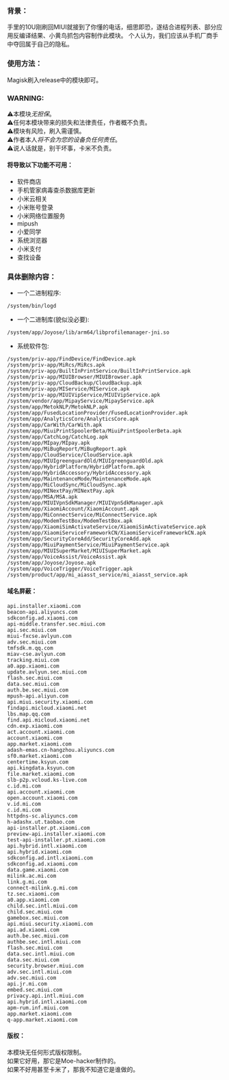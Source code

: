 ### 背景：      
手里的10U刚刷回MIUI就接到了你懂的电话，细思即恐，遂结合进程列表、部分应用反编译结果、小黄鸟抓包内容制作此模块。
个人认为，我们应该从手机厂商手中夺回属于自己的隐私。      
### 使用方法：      
Magisk刷入release中的模块即可。      
### WARNING:        
⚠本模块*无担保*。       
⚠任何本模块带来的损失和法律责任，作者概不负责。         
⚠模块有风险，刷入需谨慎。         
⚠作者本人*将不会为您的设备负任何责任*。          
⚠说人话就是，别干坏事，卡米不负责。
#### 将导致以下功能不可用：          
- 软件商店          
- 手机管家病毒查杀数据库更新          
- 小米云相关       
- 小米账号登录       
- 小米网络位置服务       
- mipush         
- 小爱同学       
- 系统浏览器       
- 小米支付        
- 查找设备        
### 具体删除内容：         
- 一个二进制程序:        
```
/system/bin/logd
```
- 一个二进制库(貌似没必要):        
```
/system/app/Joyose/lib/arm64/libprofilemanager-jni.so
```
- 系统软件包:             
```
/system/priv-app/FindDevice/FindDevice.apk
/system/priv-app/MiRcs/MiRcs.apk
/system/priv-app/BuiltInPrintService/BuiltInPrintService.apk
/system/priv-app/MIUIBrowser/MIUIBrowser.apk
/system/priv-app/CloudBackup/CloudBackup.apk
/system/priv-app/MIService/MIService.apk
/system/priv-app/MIUIVipService/MIUIVipService.apk
/system/vendor/app/MipayService/MipayService.apk
/system/app/MetokNLP/MetokNLP.apk
/system/app/FusedLocationProvider/FusedLocationProvider.apk
/system/app/AnalyticsCore/AnalyticsCore.apk
/system/app/CarWith/CarWith.apk
/system/app/MiuiPrintSpoolerBeta/MiuiPrintSpoolerBeta.apk
/system/app/CatchLog/CatchLog.apk
/system/app/MIpay/MIpay.apk
/system/app/MiBugReport/MiBugReport.apk
/system/app/CloudService/CloudService.apk
/system/app/MIUIgreenguardOld/MIUIgreenguardOld.apk
/system/app/HybridPlatform/HybridPlatform.apk
/system/app/HybridAccessory/HybridAccessory.apk
/system/app/MaintenanceMode/MaintenanceMode.apk
/system/app/MiCloudSync/MiCloudSync.apk
/system/app/MINextPay/MINextPay.apk
/system/app/MSA/MSA.apk
/system/app/MIUIVpnSdkManager/MIUIVpnSdkManager.apk
/system/app/XiaomiAccount/XiaomiAccount.apk
/system/app/MiConnectService/MiConnectService.apk
/system/app/ModemTestBox/ModemTestBox.apk
/system/app/XiaomiSimActivateService/XiaomiSimActivateService.apk
/system/app/XiaomiServiceFrameworkCN/XiaomiServiceFrameworkCN.apk
/system/app/SecurityCoreAdd/SecurityCoreAdd.apk
/system/app/MiuiPaymentService/MiuiPaymentService.apk
/system/app/MIUISuperMarket/MIUISuperMarket.apk
/system/app/VoiceAssist/VoiceAssist.apk
/system/app/Joyose/Joyose.apk
/system/app/VoiceTrigger/VoiceTrigger.apk
/system/product/app/mi_aiasst_service/mi_aiasst_service.apk
```
#### 域名屏蔽：         
```text
api.installer.xiaomi.com
beacon-api.aliyuncs.com
sdkconfig.ad.xiaomi.com
api-middle.transfer.sec.miui.com
api.sec.miui.com
miui-fxcse.avlyun.com
adv.sec.miui.com
tmfsdk.m.qq.com
miav-cse.avlyun.com
tracking.miui.com
a0.app.xiaomi.com
update.avlyun.sec.miui.com
flash.sec.miui.com
data.sec.miui.com
auth.be.sec.miui.com
mpush-api.aliyun.com
api.miui.security.xiaomi.com
findapi.micloud.xiaomi.net
lbs.map.qq.com
find.api.micloud.xiaomi.net
cdn.exp.xiaomi.com
act.account.xiaomi.com
account.xiaomi.com
app.market.xiaomi.com
adash-emas.cn-hangzhou.aliyuncs.com
sf0.market.xiaomi.com
centertime.ksyun.com
api.kingdata.ksyun.com
file.market.xiaomi.com
slb-p2p.vcloud.ks-live.com
c.id.mi.com
api.account.xiaomi.com
open.account.xiaomi.com
v.id.mi.com
c.id.mi.com
httpdns-sc.aliyuncs.com
h-adashx.ut.taobao.com
api-installer.pt.xiaomi.com
preview-api.installer.xiaomi.com
test-api-installer.pt.xiaomi.com
api.hybrid.intl.xiaomi.com
api.hybrid.xiaomi.com
sdkconfig.ad.intl.xiaomi.com
sdkconfig.ad.xiaomi.com
data.game.xiaomi.com
milink.ac.mi.com
link.g.mi.com
connect-milink.g.mi.com
tz.sec.xiaomi.com
a0.app.xiaomi.com
child.sec.intl.miui.com
child.sec.miui.com
gamebox.sec.miui.com
api.miui.security.xiaomi.com
api.ad.xiaomi.com
auth.be.sec.miui.com
authbe.sec.intl.miui.com
flash.sec.miui.com
data.sec.intl.miui.com
data.sec.miui.com
security.browser.miui.com
adv.sec.intl.miui.com
adv.sec.miui.com
api.jr.mi.com
embed.sec.miui.com
privacy.api.intl.miui.com
api.hybrid.intl.xiaomi.com
apm-rum.inf.miui.com
app.market.xiaomi.com
q-app.market.xiaomi.com
```
#### 版权：          
本模块无任何形式版权限制。        
如果它好用，那它是Moe-hacker制作的。          
如果不好用甚至卡米了，那我不知道它是谁做的。          
